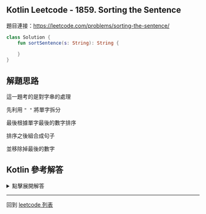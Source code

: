 ## Kotlin Leetcode - 1859. Sorting the Sentence
題目連接：<https://leetcode.com/problems/sorting-the-sentence/>

```kotlin
class Solution {
    fun sortSentence(s: String): String {
        
    }
}
```

## 解題思路

這一題考的是對字串的處理

先利用 `" "` 將單字拆分

最後根據單字最後的數字排序

排序之後組合成句子

並移除掉最後的數字

## Kotlin 參考解答

<details>
  <summary>點擊展開解答</summary>


單一表達式內完成的方式如下

```kotlin
class Solution {
    fun sortSentence(s: String) =
        s.split(" ")
            .sortedBy { it.last() }
            .joinToString(" ") { it.dropLast(1) }
}
```


</details>

------

回到 [leetcode 列表](index.md)



